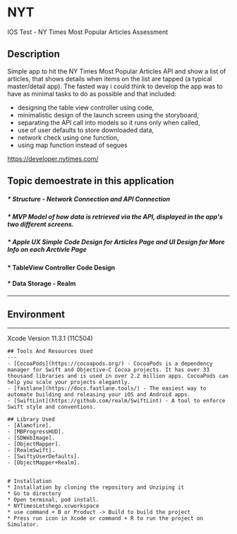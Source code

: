 # NYT
IOS Test - NY Times Most Popular Articles Assessment 

## Description
Simple app to hit the NY Times Most Popular Articles API and show a list of articles, that shows details when items on the list are tapped (a typical master/detail app).
The fasted way i could think to develop the app was to have as minimal tasks to do as possible and that included: 
* designing the table view controller using code,
* minimalistic design of the launch screen using the storyboard,
* separating the API call into models so it runs only when called,
* use of user defaults to store downloaded data,
* network check using one function,
* using map function instead of segues

https://developer.nytimes.com/

Topic demoestrate in this application
---
##### * Structure - Network Connection and API Connection
##### * MVP Model of how data is retrieved via the API, displayed in the app's two different screens.
##### * Apple UX Simple Code Design for Articles Page and UI Design for More Info on each Arctivle Page
####  * TableView Controller Code Design
####  * Data Storage -  Realm
---
## Environment
---
Xcode Version 11.3.1 (11C504)
```
## Tools And Resources Used
---
- [CocoaPods](https://cocoapods.org/) - CocoaPods is a dependency manager for Swift and Objective-C Cocoa projects. It has over 33 thousand libraries and is used in over 2.2 million apps. CocoaPods can help you scale your projects elegantly.
- [fastlane](https://docs.fastlane.tools/) - The easiest way to automate building and releasing your iOS and Android apps.
- [SwiftLint](https://github.com/realm/SwiftLint) - A tool to enforce Swift style and conventions.

## Library Used
- [Alamofire].
- [MBProgressHUD].
- [SDWebImage].
- [ObjectMapper].
- [RealmSwift].
- [SwiftyUserDefaults].
- [ObjectMapper+Realm].


# Installation
* Installation by cloning the repository and Unziping it
* Go to directory
* Open terminal, pod install.
* NYTimesLetshego.xcworkspace
* use command + B or Product -> Build to build the project
* Press run icon in Xcode or command + R to run the project on Simulator.
